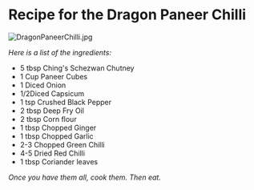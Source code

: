 # Recipe for the Dragon Paneer Chilli

![DragonPaneerChilli.jpg](http://www.foodista.com/sites/default/files/dragon%20Paneer%20Chilli.jpg)

_Here is a list of the ingredients:_

* 5 tbsp Ching's Schezwan Chutney
* 1 Cup Paneer Cubes
* 1 Diced Onion
* 1/2Diced Capsicum
* 1 tsp Crushed Black Pepper
* 2 tbsp Deep Fry Oil
* 2 tbsp Corn flour
* 1 tbsp Chopped Ginger
* 1 tbsp Chopped Garlic
* 2-3 Chopped Green Chilli
* 4-5 Dried Red Chilli
* 1 tbsp Coriander leaves

_Once you have them all, cook them. Then eat._
